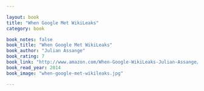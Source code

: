 ```yaml
---

layout: book
title: "When Google Met WikiLeaks"
category: book

book_notes: false
book_title: "When Google Met WikiLeaks"
book_author: "Julian Assange"
book_rating: 7
book_link: "http://www.amazon.com/When-Google-WikiLeaks-Julian-Assange/dp/B00O45H4X8/"
book_read_year: 2014
book_image: "when-google-met-wikileaks.jpg"

---
```

